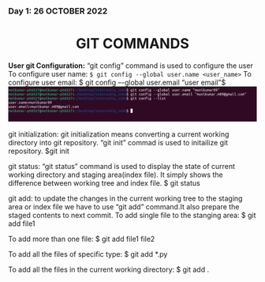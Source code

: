 ### Day 1: 26 OCTOBER 2022  	
<h1 align="center">GIT COMMANDS</h1>

**User git Configuration:** 
“git config” command is used to configure the user
To configure user name: 
` $ git config --global user.name <user_name> `
To configure user email: 
$ git config –-global user.email “user email”$ 
![]('/../images/user_configuration.png)

git initialization:
git initialization means converting a current working directory into git repository.
“git init” commad is used to initailize git repository.
$git init

git status:
“git status” command is used to display the state of current working directory and staging area(index file).
It simply shows the difference between working tree and index file.
$ git status

git add:
to update the changes in the current working tree to the staging area or index file we have to use “git add” command.It also prepare the staged contents to next commit.
To add single file to the stanging area:
$ git add file1

To add more than one file:
$ git add file1 file2

To add all the files of specific type:
$ git add *.py

To add all the files in the current working directory:
$ git add .

